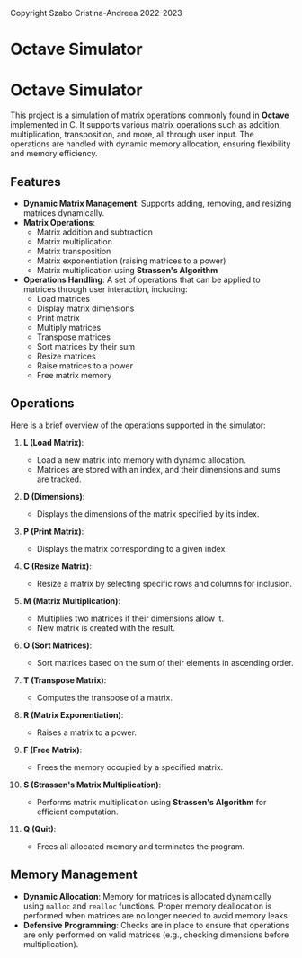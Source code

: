 Copyright Szabo Cristina-Andreea 2022-2023

# Octave Simulator

# **Octave Simulator**

This project is a simulation of matrix operations commonly found in **Octave** implemented in C. It supports various matrix operations such as addition, multiplication, transposition, and more, all through user input. The operations are handled with dynamic memory allocation, ensuring flexibility and memory efficiency.

## **Features**
- **Dynamic Matrix Management**: Supports adding, removing, and resizing matrices dynamically.
- **Matrix Operations**:
  - Matrix addition and subtraction
  - Matrix multiplication
  - Matrix transposition
  - Matrix exponentiation (raising matrices to a power)
  - Matrix multiplication using **Strassen's Algorithm**
- **Operations Handling**: A set of operations that can be applied to matrices through user interaction, including:
  - Load matrices
  - Display matrix dimensions
  - Print matrix
  - Multiply matrices
  - Transpose matrices
  - Sort matrices by their sum
  - Resize matrices
  - Raise matrices to a power
  - Free matrix memory
  
## **Operations**
Here is a brief overview of the operations supported in the simulator:

1. **L (Load Matrix)**:
   - Load a new matrix into memory with dynamic allocation.
   - Matrices are stored with an index, and their dimensions and sums are tracked.

2. **D (Dimensions)**:
   - Displays the dimensions of the matrix specified by its index.

3. **P (Print Matrix)**:
   - Displays the matrix corresponding to a given index.

4. **C (Resize Matrix)**:
   - Resize a matrix by selecting specific rows and columns for inclusion.

5. **M (Matrix Multiplication)**:
   - Multiplies two matrices if their dimensions allow it.
   - New matrix is created with the result.

6. **O (Sort Matrices)**:
   - Sort matrices based on the sum of their elements in ascending order.

7. **T (Transpose Matrix)**:
   - Computes the transpose of a matrix.

8. **R (Matrix Exponentiation)**:
   - Raises a matrix to a power.

9. **F (Free Matrix)**:
   - Frees the memory occupied by a specified matrix.

10. **S (Strassen's Matrix Multiplication)**:
    - Performs matrix multiplication using **Strassen's Algorithm** for efficient computation.

11. **Q (Quit)**:
    - Frees all allocated memory and terminates the program.

   ## **Memory Management**
- **Dynamic Allocation**: Memory for matrices is allocated dynamically using `malloc` and `realloc` functions. Proper memory deallocation is performed when matrices are no longer needed to avoid memory leaks.
- **Defensive Programming**: Checks are in place to ensure that operations are only performed on valid matrices (e.g., checking dimensions before multiplication).
